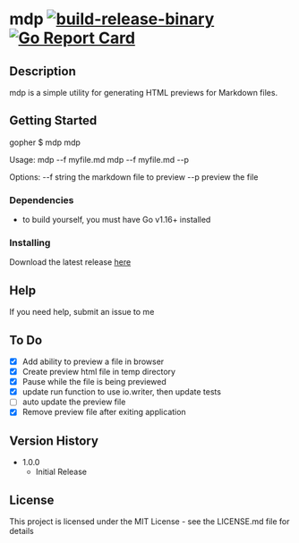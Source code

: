 # mdp [![build-release-binary](https://github.com/rnemeth90/mdp/actions/workflows/build.yaml/badge.svg)](https://github.com/rnemeth90/mdp/actions/workflows/build.yaml) [![Go Report Card](https://goreportcard.com/badge/github.com/rnemeth90/mdp/)](https://goreportcard.com/report/github.com/rnemeth90/mdp/)
## Description
mdp is a simple utility for generating HTML previews for Markdown files. 

## Getting Started
gopher $ mdp
mdp

Usage:
  mdp --f myfile.md
  mdp --f myfile.md --p

Options:
      --f string   the markdown file to preview
      --p          preview the file
 
### Dependencies
*  to build yourself, you must have Go v1.16+ installed

### Installing
Download the latest release [here](https://github.com/rnemeth90/mdp/releases)
 
## Help
If you need help, submit an issue to me

## To Do
- [x] Add ability to preview a file in browser
- [x] Create preview html file in temp directory
- [x] Pause while the file is being previewed
- [x] update run function to use io.writer, then update tests
- [ ] auto update the preview file
- [x] Remove preview file after exiting application
 
## Version History
*  1.0.0
    * Initial Release

## License
This project is licensed under the MIT License - see the LICENSE.md file for details
